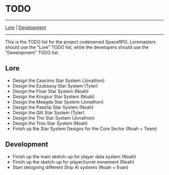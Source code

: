 # TODO

---

[Lore](https://github.com/TheCodeCrafter/SpaceRPG/blob/master/TODO.md#lore "Lore TODO List") | [Development](https://github.com/TheCodeCrafter/SpaceRPG/blob/master/TODO.md#lore "Development TODO List")
 
---

This is the TODO list for the project codenamed SpaceRPG. Loremasters should use the "Lore" TODO list, while the developers should use the "Development" TODO list.

## Lore
- Design the Ceacims Star System (Jonathon)
- Design the Ezubseuy Star System (Tyler)
- Design the Floar Star System (Noah)
- Design the Krogsur Star System (Noah)
- Design the Meagda Star System (Jonathon)
- Design the Paeztip Star System (Noah)
- Design the Qilt Star System (Tyler)
- Design the Tho Star System (Jonathon)
- Design the Troo Star System (Noah)
- Finish up the Star System Designs for the Core Sector (Noah + Team)

## Development
- Finish up the main sketch-up for player data system (Noah)
- Finish up the sketch-up for player/turret movement (Noah)
- Start designing different Ship AI systems (Noah + Evan)
